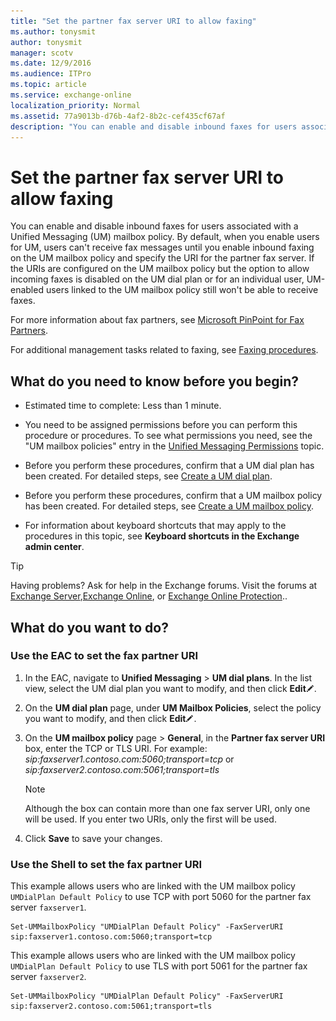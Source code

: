 ```yaml
---
title: "Set the partner fax server URI to allow faxing"
ms.author: tonysmit
author: tonysmit
manager: scotv
ms.date: 12/9/2016
ms.audience: ITPro
ms.topic: article
ms.service: exchange-online
localization_priority: Normal
ms.assetid: 77a9013b-d76b-4af2-8b2c-cef435cf67af
description: "You can enable and disable inbound faxes for users associated with a Unified Messaging (UM) mailbox policy. By default, when you enable users for UM, users can't receive fax messages until you enable inbound faxing on the UM mailbox policy and specify the URI for the partner fax server. If the URIs are configured on the UM mailbox policy but the option to allow incoming faxes is disabled on the UM dial plan or for an individual user, UM-enabled users linked to the UM mailbox policy still won't be able to receive faxes."
---
```


# Set the partner fax server URI to allow faxing

You can enable and disable inbound faxes for users associated with a Unified Messaging (UM) mailbox policy. By default, when you enable users for UM, users can't receive fax messages until you enable inbound faxing on the UM mailbox policy and specify the URI for the partner fax server. If the URIs are configured on the UM mailbox policy but the option to allow incoming faxes is disabled on the UM dial plan or for an individual user, UM-enabled users linked to the UM mailbox policy still won't be able to receive faxes. 
  
For more information about fax partners, see [Microsoft PinPoint for Fax Partners](https://go.microsoft.com/fwlink/?LinkId=190238).
  
For additional management tasks related to faxing, see [Faxing procedures](faxing-procedures.md).
  
## What do you need to know before you begin?

- Estimated time to complete: Less than 1 minute.
    
- You need to be assigned permissions before you can perform this procedure or procedures. To see what permissions you need, see the "UM mailbox policies" entry in the [Unified Messaging Permissions](http://technet.microsoft.com/library/d326c3bc-8f33-434a-bf02-a83cc26a5498.aspx) topic. 
    
- Before you perform these procedures, confirm that a UM dial plan has been created. For detailed steps, see [Create a UM dial plan](../../voice-mail-unified-messaging/connect-voice-mail-system/create-um-dial-plan.md).
    
- Before you perform these procedures, confirm that a UM mailbox policy has been created. For detailed steps, see [Create a UM mailbox policy](../../voice-mail-unified-messaging/set-up-voice-mail/create-um-mailbox-policy.md).
    
- For information about keyboard shortcuts that may apply to the procedures in this topic, see **Keyboard shortcuts in the Exchange admin center**.
    
> [!TIP]
> Having problems? Ask for help in the Exchange forums. Visit the forums at [Exchange Server](https://go.microsoft.com/fwlink/p/?linkId=60612),[Exchange Online](https://go.microsoft.com/fwlink/p/?linkId=267542), or [Exchange Online Protection](https://go.microsoft.com/fwlink/p/?linkId=285351).. 
  
## What do you want to do?

### Use the EAC to set the fax partner URI

1. In the EAC, navigate to **Unified Messaging** \> **UM dial plans**. In the list view, select the UM dial plan you want to modify, and then click **Edit**![Edit icon](../../media/ITPro_EAC_EditIcon.gif).
    
2. On the **UM dial plan** page, under **UM Mailbox Policies**, select the policy you want to modify, and then click **Edit**![Edit icon](../../media/ITPro_EAC_EditIcon.gif).
    
3. On the **UM mailbox policy** page \> **General**, in the **Partner fax server URI** box, enter the TCP or TLS URI. For example:  _sip:faxserver1.contoso.com:5060;transport=tcp_ or  _sip:faxserver2.contoso.com:5061;transport=tls_
    
    > [!NOTE]
    > Although the box can contain more than one fax server URI, only one will be used. If you enter two URIs, only the first will be used. 
  
4. Click **Save** to save your changes. 
    
### Use the Shell to set the fax partner URI

This example allows users who are linked with the UM mailbox policy  `UMDialPlan Default Policy` to use TCP with port 5060 for the partner fax server  `faxserver1`.
  
```
Set-UMMailboxPolicy "UMDialPlan Default Policy" -FaxServerURI sip:faxserver1.contoso.com:5060;transport=tcp
```

This example allows users who are linked with the UM mailbox policy  `UMDialPlan Default Policy` to use TLS with port 5061 for the partner fax server  `faxserver2`.
  
```
Set-UMMailboxPolicy "UMDialPlan Default Policy" -FaxServerURI sip:faxserver2.contoso.com:5061;transport=tls
```



